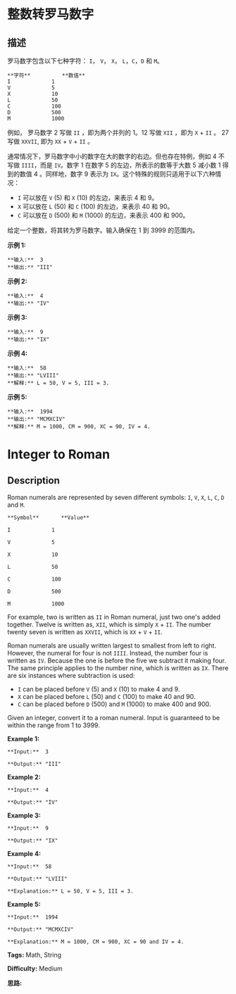 # 整数转罗马数字

## 描述

罗马数字包含以下七种字符： `I`， `V`， `X`， `L`，`C`，`D` 和 `M`。

    
    
    **字符**          **数值**
    I             1
    V             5
    X             10
    L             50
    C             100
    D             500
    M             1000

例如， 罗马数字 2 写做 `II` ，即为两个并列的 1。12 写做 `XII` ，即为 `X` + `II` 。 27 写做  `XXVII`, 即为 `XX` + `V` + `II` 。

通常情况下，罗马数字中小的数字在大的数字的右边。但也存在特例，例如 4 不写做 `IIII`，而是 `IV`。数字 1 在数字 5 的左边，所表示的数等于大数 5 减小数 1 得到的数值 4 。同样地，数字 9 表示为 `IX`。这个特殊的规则只适用于以下六种情况：

  * `I` 可以放在 `V` (5) 和 `X` (10) 的左边，来表示 4 和 9。
  * `X` 可以放在 `L` (50) 和 `C` (100) 的左边，来表示 40 和 90。 
  * `C` 可以放在 `D` (500) 和 `M` (1000) 的左边，来表示 400 和 900。

给定一个整数，将其转为罗马数字。输入确保在 1 到 3999 的范围内。

**示例  1:**

    
    
    **输入:**  3
    **输出:** "III"

**示例  2:**

    
    
    **输入:**  4
    **输出:** "IV"

**示例  3:**

    
    
    **输入:**  9
    **输出:** "IX"

**示例  4:**

    
    
    **输入:**  58
    **输出:** "LVIII"
    **解释:** L = 50, V = 5, III = 3.
    

**示例  5:**

    
    
    **输入:**  1994
    **输出:** "MCMXCIV"
    **解释:** M = 1000, CM = 900, XC = 90, IV = 4.



# Integer to Roman

## Description



Roman numerals are represented by seven different symbols: `I`, `V`, `X`, `L`, `C`, `D` and `M`.

    
    
    **Symbol**       **Value**
    I             1
    V             5
    X             10
    L             50
    C             100
    D             500
    M             1000

For example, two is written as `II` in Roman numeral, just two one's added together. Twelve is written as, `XII`, which is simply `X` \+ `II`. The number twenty seven is written as `XXVII`, which is `XX` \+ `V` \+ `II`.

Roman numerals are usually written largest to smallest from left to right. However, the numeral for four is not `IIII`. Instead, the number four is written as `IV`. Because the one is before the five we subtract it making four. The same principle applies to the number nine, which is written as `IX`. There are six instances where subtraction is used:

  * `I` can be placed before `V` (5) and `X` (10) to make 4 and 9. 
  * `X` can be placed before `L` (50) and `C` (100) to make 40 and 90. 
  * `C` can be placed before `D` (500) and `M` (1000) to make 400 and 900.

Given an integer, convert it to a roman numeral. Input is guaranteed to be within the range from 1 to 3999.

**Example 1:**

    
    
    **Input:**  3
    **Output:** "III"

**Example 2:**

    
    
    **Input:**  4
    **Output:** "IV"

**Example 3:**

    
    
    **Input:**  9
    **Output:** "IX"

**Example 4:**

    
    
    **Input:**  58
    **Output:** "LVIII"
    **Explanation:** L = 50, V = 5, III = 3.
    

**Example 5:**

    
    
    **Input:**  1994
    **Output:** "MCMXCIV"
    **Explanation:** M = 1000, CM = 900, XC = 90 and IV = 4.


**Tags:** Math, String

**Difficulty:** Medium

**思路:**
